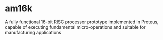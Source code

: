 # am16k
A fully functional 16-bit RISC processor prototype implemented in Proteus, capable of executing fundamental micro-operations and suitable for manufacturing applications
